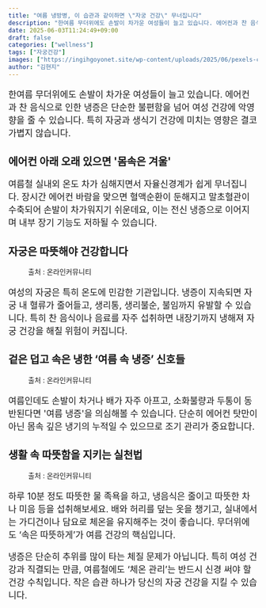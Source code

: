```yaml
---
title: "여름 냉방병, 이 습관과 같이하면 \"자궁 건강\" 무너집니다"
description: "한여름 무더위에도 손발이 차가운 여성들이 늘고 있습니다. 에어컨과 찬 음식으로 인한 냉증은 단순한 불편함을 넘어 여성 건강에 악영향을 줄 수 있습니다. 특히 자궁과 생식기 건강에 미치는 영향은 결코 가볍지 않습니다."
date: 2025-06-03T11:24:49+09:00
draft: false
categories: ["wellness"]
tags: ["자궁건강"]
images: ["https://ingihgoyonet.site/wp-content/uploads/2025/06/pexels-cottonbro-6471427-1024x683.jpg", "https://ingihgoyonet.site/wp-content/uploads/2025/06/pexels-tima-miroshnichenko-6187848-1024x683.jpg", "https://ingihgoyonet.site/wp-content/uploads/2025/06/pexels-osmachko-230477-1024x683.jpg"]
author: "김현지"
---
```


<p style="font-size:18px">한여름 무더위에도 손발이 차가운 여성들이 늘고 있습니다. 에어컨과 찬 음식으로 인한 냉증은 단순한 불편함을 넘어 여성 건강에 악영향을 줄 수 있습니다. 특히 자궁과 생식기 건강에 미치는 영향은 결코 가볍지 않습니다.</p> <h2 >에어컨 아래 오래 있으면 '몸속은 겨울'</h2> <p style="font-size:18px">여름철 실내외 온도 차가 심해지면서 자율신경계가 쉽게 무너집니다. 장시간 에어컨 바람을 맞으면 혈액순환이 둔해지고 말초혈관이 수축되어 손발이 차가워지기 쉬운데요, 이는 전신 냉증으로 이어지며 내부 장기 기능도 저하될 수 있습니다.</p> <h2 >자궁은 따뜻해야 건강합니다</h2> <figure ><img src="https://ingihgoyonet.site/wp-content/uploads/2025/06/pexels-cottonbro-6471427-1024x683.jpg" alt="" style="aspect-ratio:16/9;object-fit:cover"/><figcaption >출처 : 온라인커뮤니티</figcaption></figure> <p style="font-size:18px">여성의 자궁은 특히 온도에 민감한 기관입니다. 냉증이 지속되면 자궁 내 혈류가 줄어들고, 생리통, 생리불순, 불임까지 유발할 수 있습니다. 특히 찬 음식이나 음료를 자주 섭취하면 내장기까지 냉해져 자궁 건강을 해칠 위험이 커집니다.</p> <h2 >겉은 덥고 속은 냉한 ‘여름 속 냉증’ 신호들</h2> <figure ><img src="https://ingihgoyonet.site/wp-content/uploads/2025/06/pexels-tima-miroshnichenko-6187848-1024x683.jpg" alt="" style="aspect-ratio:16/9;object-fit:cover"/><figcaption >출처 : 온라인커뮤니티</figcaption></figure> <p style="font-size:18px">여름인데도 손발이 차거나 배가 자주 아프고, 소화불량과 두통이 동반된다면 '여름 냉증'을 의심해볼 수 있습니다. 단순히 에어컨 탓만이 아닌 몸속 깊은 냉기의 누적일 수 있으므로 조기 관리가 중요합니다.</p> <h2 >생활 속 따뜻함을 지키는 실천법</h2> <figure ><img src="https://ingihgoyonet.site/wp-content/uploads/2025/06/pexels-osmachko-230477-1024x683.jpg" alt="" style="aspect-ratio:16/9;object-fit:cover"/><figcaption >출처 : 온라인커뮤니티</figcaption></figure> <p style="font-size:18px">하루 10분 정도 따뜻한 물 족욕을 하고, 냉음식은 줄이고 따뜻한 차나 미음 등을 섭취해보세요. 배와 허리를 덮는 옷을 챙기고, 실내에서는 가디건이나 담요로 체온을 유지해주는 것이 좋습니다. 무더위에도 ‘속은 따뜻하게’가 여름 건강의 핵심입니다.</p> <p style="font-size:18px">냉증은 단순히 추위를 많이 타는 체질 문제가 아닙니다. 특히 여성 건강과 직결되는 만큼, 여름철에도 ‘체온 관리’는 반드시 신경 써야 할 건강 수칙입니다. 작은 습관 하나가 당신의 자궁 건강을 지킬 수 있습니다.</p>